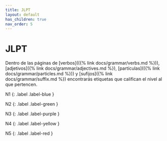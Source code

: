 ```yaml
---
title: JLPT
layout: default
has_children: true
nav_order: 5
---
```


# JLPT

Dentro de las páginas de [verbos](({% link docs/grammar/verbs.md %})), [adjetivos]({% link docs/grammar/adjectives.md %}), [partículas](({% link docs/grammar/particles.md %})) y [sufijos]({% link docs/grammar/suffix.md %}) encontrarás etiquetas que califican el nivel al que pertencen.

N1
{: .label .label-blue }

N2
{: .label .label-green }

N3
{: .label .label-purple }

N4
{: .label .label-yellow }

N5
{: .label .label-red }